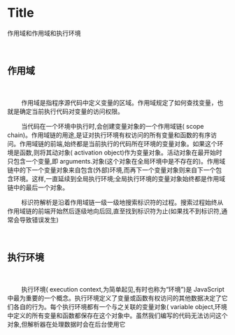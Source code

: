 # Title

作用域和作用域和执行环境

<br/>

## 作用域

<br/>

&emsp;&emsp; 作用域是指程序源代码中定义变量的区域。作用域规定了如何查找变量，也就是确定当前执行代码对变量的访问权限。

&emsp;&emsp; 当代码在一个环境中执行时,会创建变量对象的一个作用域链( scope chain)。作用域链的用途,是证对执行环境有权访问的所有变量和函数的有序访问。作用域链的前端,始终都是当前执行的代码所在环境的变量对象。如果这个环境是函数,则将其动对象( activation object)作为变量对象。活动对象在最开始时只包含一个变量,即 arguments.对象(这个对象在全局环境中是不存在的)。作用域链中的下一个变量对象来自包含(外部)环境,而再下一个变量对象则来自下一个包含环境。这样,一直延续到全局执行环境;全局执行环境的变量对象始终都是作用域链中的最后一个对象。

&emsp;&emsp; 标识符解析是沿着作用域链一级一级地搜索标识符的过程。搜索过程始终从作用域链的前端开始然后逐级地向后回,直至找到标识符为止(如果找不到标识符,通常会导致错误发生)

<br/>

## 执行环境

<br/>

&emsp;&emsp; 执行环境( execution context,为简单起见,有时也称为“环境”)是 JavaScript 中最为重要的一个概念。执行环境定义了变量或函数有权访问的其他数据决定了它们各自的行为。每个执行环境都有一个与之关联的变量对象( variable object,环境中定义的所有变量和函数都保存在这个对象中。虽然我们编写的代码无法访问这个对象,但解析器在处理数据时会在后台使用它
